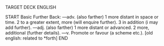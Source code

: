 TARGET DECK
ENGLISH

START
Basic
Further
Back: —adv. (also farther) 1 more distant in space or time. 2 to a greater extent, more (will enquire further). 3 in addition (i may add further). —adj. (also farther) 1 more distant or advanced. 2 more, additional (further details). —v. Promote or favour (a scheme etc.). [old english: related to *forth]
END
